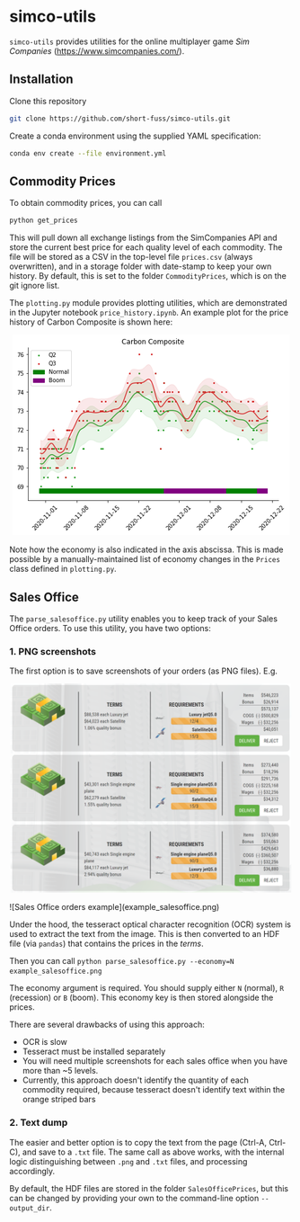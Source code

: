 # simco-utils
`simco-utils` provides utilities for the online multiplayer game *Sim Companies* (https://www.simcompanies.com/).

## Installation
Clone this repository
```bash
git clone https://github.com/short-fuss/simco-utils.git
```

Create a conda environment using the supplied YAML specification:
```bash
conda env create --file environment.yml
```

## Commodity Prices
To obtain commodity prices, you can call
```bash
python get_prices
```

This will pull down all exchange listings from the SimCompanies API and store the current best price for each quality level of each commodity. The file will be stored as a CSV in the top-level file `prices.csv` (always overwritten), and in a storage folder with date-stamp to keep your own  history. By default, this is set to the folder `CommodityPrices`, which is on the git ignore list.

The `plotting.py` module provides plotting utilities, which are demonstrated in the Jupyter notebook `price_history.ipynb`. An example plot for the price history of Carbon Composite is shown here:
<p align="center">
  <img width="493" src="example.png" alt="Price history for Carbon Composite">
</p>

Note how the economy is also indicated in the axis abscissa. This is made possible by a manually-maintained list of economy changes in the `Prices` class defined in `plotting.py`.


## Sales Office
The `parse_salesoffice.py` utility enables you to keep track of your Sales Office orders. To use this utility, you have two options:

### 1. PNG screenshots
The first option is to save screenshots of your orders (as PNG files). E.g.
<p align="center">
  <img width="500" src="example_salesoffice.png" alt="Sales Office orders example">
</p>
![Sales Office orders example](example_salesoffice.png)

Under the hood, the tesseract optical character recognition (OCR) system is used to extract the text from the image. This is then converted to an HDF file (via `pandas`) that contains the prices in the *terms*. 

Then you can call `python parse_salesoffice.py --economy=N example_salesoffice.png`

The economy argument is required. You should supply either `N` (normal), `R` (recession) or `B` (boom). This economy key is then stored alongside the prices.

There are several drawbacks of using this approach:
- OCR is slow 
- Tesseract must be installed separately
- You will need multiple screenshots for each sales office when you have more than ~5 levels.
- Currently, this approach doesn't identify the quantity of each commodity required, because tesseract doesn't identify text within the orange striped bars

### 2. Text dump
The easier and better option is to copy the text from the page (Ctrl-A, Ctrl-C), and save to a `.txt` file. The same call as above works, with the internal logic distinguishing between `.png` and `.txt` files, and processing accordingly.

By default, the HDF files are stored in the folder `SalesOfficePrices`, but this can be changed by providing your own to the command-line option `--output_dir`.